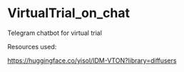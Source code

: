 # VirtualTrial_on_chat

Telegram chatbot for virtual trial

Resources used:

https://huggingface.co/yisol/IDM-VTON?library=diffusers
